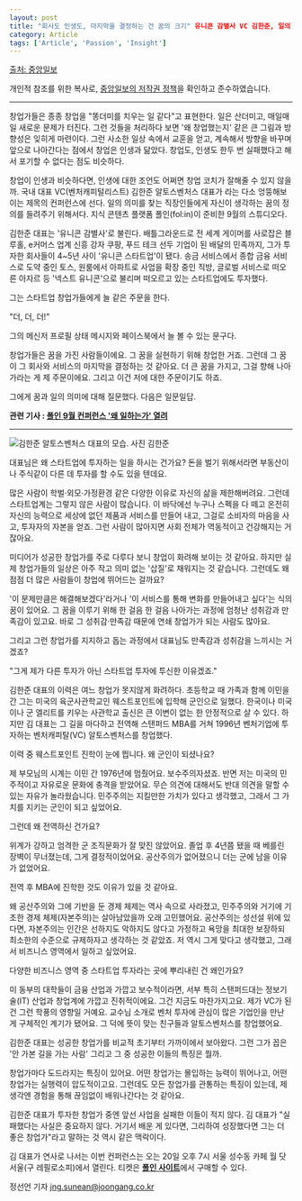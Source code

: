 ```yaml
---
layout: post
title: "회사도 인생도, 마지막을 결정하는 건 꿈의 크기" 유니콘 감별사 VC 김한준, 일의 의미를 말하다
category: Article
tags: ['Article', 'Passion', 'Insight']
---
```


[출처: 중앙일보](https://news.joins.com/article/22942860)

개인적 참조를 위한 복사로, [중앙일보의 저작권 정책](http://bbs.joins.com/app/myjoins_policy/163116)을 확인하고 준수하였습니다.

****

창업가들은 종종 창업을 "똥더미를 치우는 일 같다"고 표현한다. 일은 산더미고, 매일매일 새로운 문제가 터진다. 그런 것들을 처리하다 보면 '왜 창업했는지' 같은 큰 그림과 방향성은 잊히게 마련이다. 그런 사소한 일상 속에서 교훈을 얻고, 계속해서 방향을 바꾸며 앞으로 나아간다는 점에서 창업은 인생과 닮았다. 창업도, 인생도 한두 번 실패했다고 해서 포기할 수 없다는 점도 비슷하다.    

창업이 인생과 비슷하다면, 인생에 대한 조언도 어쩌면 창업 코치가 잘해줄 수 있지 않을까. 국내 대표 VC(벤처캐피털리스트) 김한준 알토스벤처스 대표가 라는 다소 엉뚱해보이는 제목의 컨퍼런스에 선다. 일의 의미를 찾는 직장인들에게 자신이 생각하는 꿈의 정의를 들려주기 위해서다. 지식 콘텐츠 플랫폼 폴인(fol:in)이 준비한 9월의 스튜디오다.   

김한준 대표는 '유니콘 감별사'로 불린다. 배틀그라운드로 전 세계 게이머를 사로잡은 블루홀, e커머스 업계 신흥 강자 쿠팡, 푸드 테크 선두 기업이 된 배달의 민족까지, 그가 투자한 회사들이 4~5년 사이 '유니콘 스타트업'이 됐다. 송금 서비스에서 종합 금융 서비스로 도약 중인 토스, 원룸에서 아파트로 사업을 확장 중인 직방, 글로벌 서비스로 떠오른 아자르 등 '넥스트 유니콘'으로 불리며 떠오르고 있는 스타트업에도 투자했다.

그는 스타트업 창업가들에게 늘 같은 주문을 한다.

"더, 더, 더!"


그의 메신저 프로필 상태 메시지와 페이스북에서 늘 볼 수 있는 문구다.   


창업가들은 꿈을 가진 사람들이에요. 그 꿈을 실현하기 위해 창업한 거죠. 그런데 그 꿈이 그 회사와 서비스의 마지막을 결정하는 것 같아요. 더 큰 꿈을 가지고, 그걸 향해 나아가라는 게 제 주문이에요. 그리고 이건 저에 대한 주문이기도 하죠. 


그에게 꿈과 일의 의미에 대해 질문했다. 다음은 일문일답.    


**관련 기사 : [폴인 9월 컨퍼런스 '왜 일하는가' 열려][1]**   
****

![김한준 알토스벤처스 대표의 모습. 사진 김한준](https://pds.joins.com/news/component/htmlphoto_mmdata/201809/05/528e8550-0d4f-4bdb-bb1d-ad385eaaa5f2.jpg)

대표님은 왜 스타트업에 투자하는 일을 하시는 건가요? 돈을 벌기 위해서라면 부동산이나 주식같이 다른 데 투자를 할 수도 있을 텐데요.

많은 사람이 학벌·외모·가정환경 같은 다양한 이유로 자신의 삶을 제한해버려요. 그런데 스타트업계는 그렇지 않은 사람이 많습니다. 이 바닥에선 누구나 스펙을 다 떼고 온전히 자신의 능력으로 세상에 없던 제품과 서비스를 만들어 내고, 그걸로 소비자의 마음을 사고, 투자자의 자본을 얻죠. 그런 사람이 많아지면 사회 전체가 역동적이고 건강해지는 거잖아요.


미디어가 성공한 창업가를 주로 다루다 보니 창업이 화려해 보이는 것 같아요. 하지만 실제 창업가들의 일상은 아주 작고 의미 없는 '삽질'로 채워지는 것 같습니다. 그런데도 왜 점점 더 많은 사람들이 창업에 뛰어드는 걸까요?

'이 문제만큼은 해결해보겠다'라거나 '이 서비스를 통해 변화를 만들어내고 싶다'는 식의 꿈이 있어요. 그 꿈을 이루기 위해 한 걸음 한 걸음 나아가는 과정에 엄청난 성취감과 만족감이 있고요. 바로 그 성취감·만족감 때문에 연쇄 창업가가 되는 사람도 많아요.



그리고 그런 창업가를 지지하고 돕는 과정에서 대표님도 만족감과 성취감을 느끼시는 거겠죠?

"그게 제가 다른 투자가 아닌 스타트업 투자에 투신한 이유겠죠."


김한준 대표의 이력은 여느 창업가 못지않게 화려하다. 초등학교 때 가족과 함께 이민을 간 그는 미국의 육군사관학교인 웨스트포인트에 입학해 군인으로 일했다. 한국이나 미국이나 군 엘리트를 키우는 사관학교 출신은 큰 이변이 없는 한 안정적으로 살 수 있다. 하지만 김 대표는 그 길을 마다하고 전역해 스탠퍼드 MBA를 거쳐 1996년 벤처기업에 투자하는 벤처캐피탈(VC) 알토스벤처스를 창업했다.   

이력 중 웨스트포인트 진학이 눈에 띕니다. 왜 군인이 되셨나요?

제 부모님의 시계는 이민 간 1976년에 멈췄어요. 보수주의자셨죠. 반면 저는 미국의 민주적이고 자유로운 문화에 충격을 받았어요. 무슨 의견에 대해서도 반대 의견을 말할 수 있는 자유가 놀라웠습니다. 민주주의는 지킬만한 가치가 있다고 생각했고, 그래서 그 가치를 지키는 군인이 되고 싶었어요.


그런데 왜 전역하신 건가요?

위계가 강하고 엄격한 군 조직문화가 잘 맞진 않았어요. 졸업 후 4년쯤 됐을 때 베를린 장벽이 무너졌는데, 그게 결정적이었어요. 공산주의가 없어졌으니 더는 군에 남을 이유가 없었어요.


전역 후 MBA에 진학한 것도 이유가 있을 것 같아요.

왜 공산주의와 그에 기반을 둔 경제 체제는 역사 속으로 사라졌고, 민주주의와 거기에 기초한 경제 체제(자본주의)는 살아남았을까 오래 고민했어요. 공산주의는 성선설 위에 있다면, 자본주의는 인간은 선하지도 악하지도 않다고 가정하고 욕망을 최대한 보장하되 최소한의 수준으로 규제하자고 생각하는 것 같았죠. 저 역시 그게 맞다고 생각했고, 그래서 비즈니스 영역에서 일하고 싶었어요.


다양한 비즈니스 영역 중 스타트업 투자라는 곳에 뿌리내린 건 왜인가요?

미 동부의 대학들이 금융 산업과 가깝고 보수적이라면, 서부 특히 스탠퍼드대는 정보기술(IT) 산업과 창업계에 가깝고 진취적이에요. 그건 지금도 마찬가지고요. 제가 VC가 된 건 그런 학풍의 영향일 거예요. 교수님 소개로 벤처 투자에 관심이 많은 기업인을 만난 게 구체적인 계기가 됐어요. 그 덕에 뜻이 맞는 친구들과 알토스벤처스를 창업했어요.


김한준 대표는 성공한 창업가를 비교적 초기부터 가까이에서 보아왔다. 그런 그가 꼽은 '안 가본 길을 가는 사람' 그리고 그 중 성공한 이들의 특징은 뭘까.   


창업가마다 도드라지는 특징이 있어요. 어떤 창업가는 몰입하는 능력이 뛰어나고, 어떤 창업가는 실행력이 압도적이고요. 그런데도 모든 창업가를 관통하는 특징이 있는데, 제 생각엔 경험을 통해 끊임없이 배워나간다는 것 같아요. 


김한준 대표가 투자한 창업가 중엔 앞선 사업을 실패한 이들이 적지 않다. 김 대표가 "실패했다는 사실은 중요하지 않다. 거기서 배운 게 있다면, 그리하여 성장했다면 그는 더 좋은 창업가"라고 말하는 것 역시 같은 맥락이다.   

김 대표가 연사로 나서는 이번 컨퍼런스는 오는 20일 오후 7시 서울 성수동 카페 월 닷 서울(구 레필로소피)에서 열린다. 티켓은 [**폴인 사이트**][2]에서 구매할 수 있다.

정선언 기자 jng.sunean@joongang.co.kr   

[1]: https://news.joins.com/article/22942694
[2]: https://www.folin.co/studio/4/view
